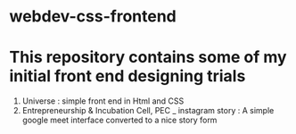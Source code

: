 # webdev-css-frontend

This repository contains some of my initial front end designing trials
======================================================================

1) Universe : simple front end in Html and CSS
2) Entrepreneurship & Incubation Cell, PEC _ instagram story : A simple google meet interface converted to a nice story form
